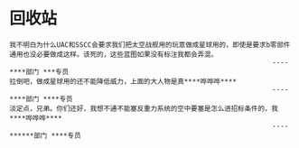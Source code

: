 # 回收站

	我不明白为什么UAC和SSCC会要求我们把太空战舰用的玩意做成星球用的，即使是要求b零部件通用也没必要做成这样。该死的，这些蓝图如果没有标注我都会弄混。
	                                                 				 ----****部门 ***专员
	拉倒吧，做成星球用的还不能降低威力，上面的大人物是真****哗哗哗****
	                                                				 ----****部门 ****专员
	淡定点，兄弟。你们还好，我想不通不能塞反重力系统的空中要塞是怎么进招标条件的，我****哗哗哗****
	                                               					 ----******部门 ****专员

